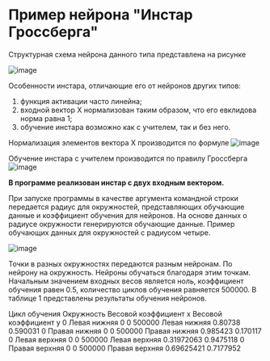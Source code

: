 # Пример нейрона "Инстар Гроссберга"
Структурная схема нейрона данного типа представлена на рисунке

![image](https://user-images.githubusercontent.com/107919914/174764255-36848b98-8d49-462e-bfc7-8487c2415de9.png)

Особенности инстара, отличающие его от нейронов других типов:
1.	функция активации часто линейна;
2.	входной вектор X нормализован таким образом, что его евклидова норма равна 1;
3.	обучение инстара возможно как с учителем, так и без него.

Нормализация элементов вектора X производится по формуле
  ![image](https://user-images.githubusercontent.com/107919914/174770042-2f2217cc-e2a1-4d72-a786-21654eac22f5.png)
  
  Обучение инстара с учителем производится по правилу Гроссберга ![image](https://user-images.githubusercontent.com/107919914/174770275-3bf0836a-7be4-4a00-9f1b-0820c400bc8a.png)

**В программе реализован инстар с двух входным вектором.** 

При запуске программы в качестве аргумента командной строки передается радиус для окружностей, представляющих обучающие данные и коэффициент обучения для нейронов. На основе данных о радиусе окружности генерируются обучающие данные. Пример обучающих данных для окружностей с радиусом четыре.

![image](https://user-images.githubusercontent.com/107919914/174771219-e0b2b660-7123-4889-8ccf-989dc8201e9d.png)

Точки в разных окружностях передаются разным нейронам. По нейрону на окружность. Нейроны обучаться благодаря этим точкам. Начальным значением входных весов является ноль, коэффициент обучения равен 0.5, количество циклов обучения равняется 500000. В таблице 1 представлены результаты обучения нейронов.

Цикл обучения	Окружность	Весовой коэффициент x	Весовой коэффициент y
0	Левая нижняя	0	0
500000	Левая нижняя	0.80738	0.590031
0	Правая нижняя	0	0
500000	Правая нижняя	0.985423	0.170117
0	Левая верхняя	0	0
500000	Левая верхняя	0.31972063	0.9475118
0	Правая верхняя	0	0
500000	Правая верхняя	0.69625421	0.7177952
